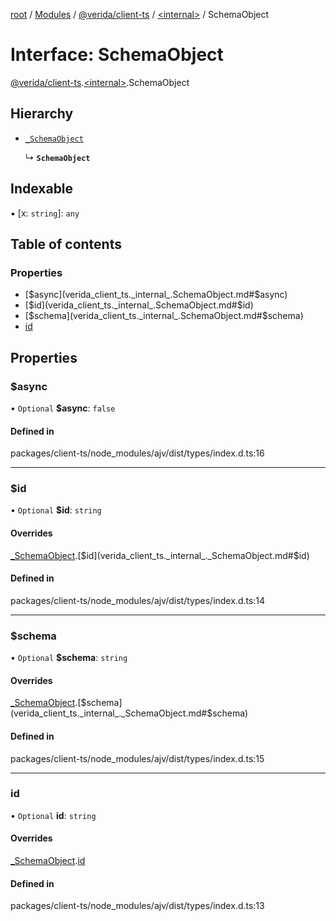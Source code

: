 [root](../README.md) / [Modules](../modules.md) / [@verida/client-ts](../modules/verida_client_ts.md) / [<internal\>](../modules/verida_client_ts._internal_.md) / SchemaObject

# Interface: SchemaObject

[@verida/client-ts](../modules/verida_client_ts.md).[<internal\>](../modules/verida_client_ts._internal_.md).SchemaObject

## Hierarchy

- [`_SchemaObject`](verida_client_ts._internal_._SchemaObject.md)

  ↳ **`SchemaObject`**

## Indexable

▪ [x: `string`]: `any`

## Table of contents

### Properties

- [$async](verida_client_ts._internal_.SchemaObject.md#$async)
- [$id](verida_client_ts._internal_.SchemaObject.md#$id)
- [$schema](verida_client_ts._internal_.SchemaObject.md#$schema)
- [id](verida_client_ts._internal_.SchemaObject.md#id)

## Properties

### $async

• `Optional` **$async**: ``false``

#### Defined in

packages/client-ts/node_modules/ajv/dist/types/index.d.ts:16

___

### $id

• `Optional` **$id**: `string`

#### Overrides

[_SchemaObject](verida_client_ts._internal_._SchemaObject.md).[$id](verida_client_ts._internal_._SchemaObject.md#$id)

#### Defined in

packages/client-ts/node_modules/ajv/dist/types/index.d.ts:14

___

### $schema

• `Optional` **$schema**: `string`

#### Overrides

[_SchemaObject](verida_client_ts._internal_._SchemaObject.md).[$schema](verida_client_ts._internal_._SchemaObject.md#$schema)

#### Defined in

packages/client-ts/node_modules/ajv/dist/types/index.d.ts:15

___

### id

• `Optional` **id**: `string`

#### Overrides

[_SchemaObject](verida_client_ts._internal_._SchemaObject.md).[id](verida_client_ts._internal_._SchemaObject.md#id)

#### Defined in

packages/client-ts/node_modules/ajv/dist/types/index.d.ts:13
